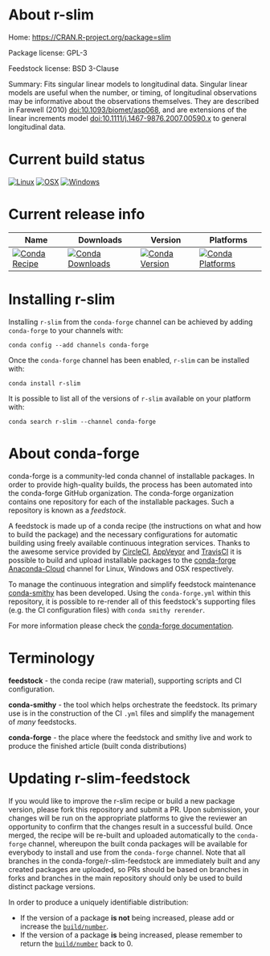 About r-slim
============

Home: https://CRAN.R-project.org/package=slim

Package license: GPL-3

Feedstock license: BSD 3-Clause

Summary: Fits singular linear models to longitudinal data. Singular linear models are useful when the number, or timing, of longitudinal observations may be informative about the observations themselves. They are described in Farewell (2010) <doi:10.1093/biomet/asp068>, and are extensions of the linear increments model <doi:10.1111/j.1467-9876.2007.00590.x> to general longitudinal data.   



Current build status
====================

[![Linux](https://img.shields.io/circleci/project/github/conda-forge/r-slim-feedstock/master.svg?label=Linux)](https://circleci.com/gh/conda-forge/r-slim-feedstock)
[![OSX](https://img.shields.io/travis/conda-forge/r-slim-feedstock/master.svg?label=macOS)](https://travis-ci.org/conda-forge/r-slim-feedstock)
[![Windows](https://img.shields.io/appveyor/ci/conda-forge/r-slim-feedstock/master.svg?label=Windows)](https://ci.appveyor.com/project/conda-forge/r-slim-feedstock/branch/master)

Current release info
====================

| Name | Downloads | Version | Platforms |
| --- | --- | --- | --- |
| [![Conda Recipe](https://img.shields.io/badge/recipe-r--slim-green.svg)](https://anaconda.org/conda-forge/r-slim) | [![Conda Downloads](https://img.shields.io/conda/dn/conda-forge/r-slim.svg)](https://anaconda.org/conda-forge/r-slim) | [![Conda Version](https://img.shields.io/conda/vn/conda-forge/r-slim.svg)](https://anaconda.org/conda-forge/r-slim) | [![Conda Platforms](https://img.shields.io/conda/pn/conda-forge/r-slim.svg)](https://anaconda.org/conda-forge/r-slim) |

Installing r-slim
=================

Installing `r-slim` from the `conda-forge` channel can be achieved by adding `conda-forge` to your channels with:

```
conda config --add channels conda-forge
```

Once the `conda-forge` channel has been enabled, `r-slim` can be installed with:

```
conda install r-slim
```

It is possible to list all of the versions of `r-slim` available on your platform with:

```
conda search r-slim --channel conda-forge
```


About conda-forge
=================

conda-forge is a community-led conda channel of installable packages.
In order to provide high-quality builds, the process has been automated into the
conda-forge GitHub organization. The conda-forge organization contains one repository
for each of the installable packages. Such a repository is known as a *feedstock*.

A feedstock is made up of a conda recipe (the instructions on what and how to build
the package) and the necessary configurations for automatic building using freely
available continuous integration services. Thanks to the awesome service provided by
[CircleCI](https://circleci.com/), [AppVeyor](https://www.appveyor.com/)
and [TravisCI](https://travis-ci.org/) it is possible to build and upload installable
packages to the [conda-forge](https://anaconda.org/conda-forge)
[Anaconda-Cloud](https://anaconda.org/) channel for Linux, Windows and OSX respectively.

To manage the continuous integration and simplify feedstock maintenance
[conda-smithy](https://github.com/conda-forge/conda-smithy) has been developed.
Using the ``conda-forge.yml`` within this repository, it is possible to re-render all of
this feedstock's supporting files (e.g. the CI configuration files) with ``conda smithy rerender``.

For more information please check the [conda-forge documentation](https://conda-forge.org/docs/).

Terminology
===========

**feedstock** - the conda recipe (raw material), supporting scripts and CI configuration.

**conda-smithy** - the tool which helps orchestrate the feedstock.
                   Its primary use is in the construction of the CI ``.yml`` files
                   and simplify the management of *many* feedstocks.

**conda-forge** - the place where the feedstock and smithy live and work to
                  produce the finished article (built conda distributions)


Updating r-slim-feedstock
=========================

If you would like to improve the r-slim recipe or build a new
package version, please fork this repository and submit a PR. Upon submission,
your changes will be run on the appropriate platforms to give the reviewer an
opportunity to confirm that the changes result in a successful build. Once
merged, the recipe will be re-built and uploaded automatically to the
`conda-forge` channel, whereupon the built conda packages will be available for
everybody to install and use from the `conda-forge` channel.
Note that all branches in the conda-forge/r-slim-feedstock are
immediately built and any created packages are uploaded, so PRs should be based
on branches in forks and branches in the main repository should only be used to
build distinct package versions.

In order to produce a uniquely identifiable distribution:
 * If the version of a package **is not** being increased, please add or increase
   the [``build/number``](https://conda.io/docs/user-guide/tasks/build-packages/define-metadata.html#build-number-and-string).
 * If the version of a package **is** being increased, please remember to return
   the [``build/number``](https://conda.io/docs/user-guide/tasks/build-packages/define-metadata.html#build-number-and-string)
   back to 0.
